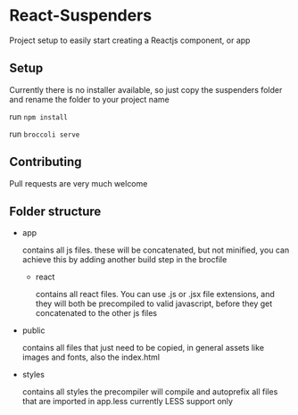 React-Suspenders
======
Project setup to easily start creating a Reactjs component, or app

## Setup

Currently there is no installer available, so just copy the suspenders folder
and rename the folder to your project name

run `npm install`

run `broccoli serve`

## Contributing
Pull requests are very much welcome

## Folder structure

- app

  contains all js files. these will be concatenated, but not minified, you can
achieve this by adding another build step in the brocfile

  - react

    contains all react files. You can use .js or .jsx file extensions, and they
will both be precompiled to valid javascript, before they get concatenated to
the other js files

- public

  contains all files that just need to be copied, in general assets like images
and fonts, also the index.html

- styles

  contains all styles
  the precompiler will compile and autoprefix all files that are imported in
app.less
  currently LESS support only
